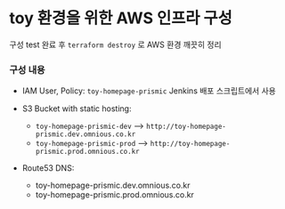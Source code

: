 # toy 환경을 위한 AWS 인프라 구성

구성 test 완료 후 `terraform destroy` 로 AWS 환경 깨끗히 정리

### 구성 내용

* IAM User, Policy: `toy-homepage-prismic` Jenkins 배포 스크립트에서 사용
* S3 Bucket with static hosting: 
  * `toy-homepage-prismic-dev`  --> `http://toy-homepage-prismic.dev.omnious.co.kr`
  * `toy-homepage-prismic-prod` --> `http://toy-homepage-prismic.prod.omnious.co.kr`

* Route53 DNS: 
  * toy-homepage-prismic.dev.omnious.co.kr
  * toy-homepage-prismic.prod.omnious.co.kr
